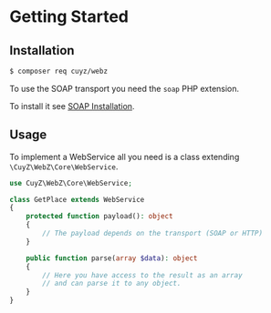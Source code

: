 # Getting Started

## Installation

```bash
$ composer req cuyz/webz
```

To use the SOAP transport you need the `soap` PHP extension.

To install it see [SOAP Installation][link-soap].

## Usage

To implement a WebService all you need is a class extending `\CuyZ\WebZ\Core\WebService`.

```php
use CuyZ\WebZ\Core\WebService;

class GetPlace extends WebService
{
    protected function payload(): object
    {
        // The payload depends on the transport (SOAP or HTTP)
    }

    public function parse(array $data): object
    {
        // Here you have access to the result as an array
        // and can parse it to any object.
    }
}
```

[link-soap]: https://www.php.net/manual/en/soap.setup.php
